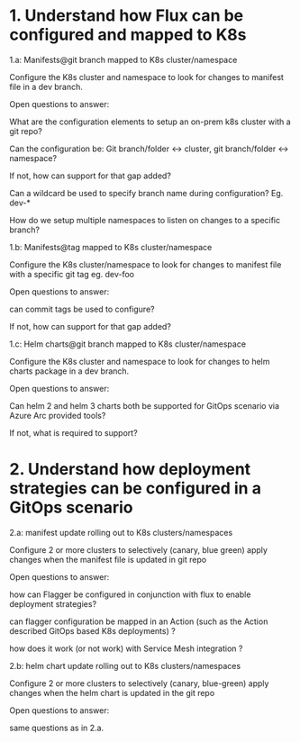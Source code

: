 # 1. Understand how Flux can be configured and mapped to K8s 

1.a: Manifests@git branch mapped to K8s cluster/namespace 

Configure the K8s cluster and namespace to look for changes to manifest file in a dev branch.  

Open questions to answer: 

What are the configuration elements to setup an on-prem k8s cluster with a git repo? 

Can the configuration be: Git branch/folder <-> cluster, git branch/folder <-> namespace?  

If not, how can support for that gap added? 

Can a wildcard be used to specify branch name during configuration? Eg. dev-* 

How do we setup multiple namespaces to listen on changes to a specific branch? 

1.b: Manifests@tag mapped to K8s cluster/namespace 

Configure the K8s cluster/namespace to look for changes to manifest file with a specific git tag eg. dev-foo 

Open questions to answer: 

can commit tags be used to configure?  

If not, how can support for that gap added? 

 

1.c: Helm charts@git branch mapped to K8s cluster/namespace 

Configure the K8s cluster and namespace to look for changes to helm charts package in a dev branch.  

Open questions to answer: 

Can helm 2 and helm 3 charts both be supported for GitOps scenario via Azure Arc provided tools? 

If not, what is required to support? 

# 2. Understand how deployment strategies can be configured in a GitOps scenario 

2.a: manifest update rolling out to K8s clusters/namespaces 

Configure 2 or more clusters to selectively (canary, blue green) apply changes when the manifest file is updated in git repo 

Open questions to answer: 

how can Flagger be configured in conjunction with flux to enable deployment strategies? 

can flagger configuration be mapped in an Action (such as the Action described GitOps based K8s deployments) ? 

how does it work (or not work) with Service Mesh integration ? 

2.b: helm chart update rolling out to K8s clusters/namespaces 

Configure 2 or more clusters to selectively (canary, blue-green) apply changes when the helm chart is updated in the git repo 

 Open questions to answer: 

same questions as in 2.a. 
